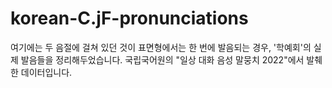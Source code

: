 # korean-C.jF-pronunciations

여기에는 두 음절에 걸쳐 있던 것이 표면형에서는 한 번에 발음되는 경우, '학예회'의 실제 발음들을 정리해두었습니다.
국립국어원의 "일상 대화 음성 말뭉치 2022"에서 발췌한 데이터입니다.
